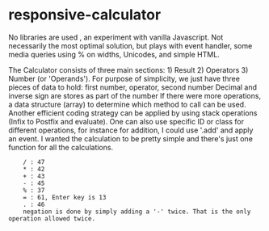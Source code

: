 # responsive-calculator
No libraries are used , an experiment with vanilla Javascript. Not necessarily the most optimal solution, but plays with event handler, some media queries using % on widths, Unicodes, and simple HTML.

The Calculator consists of three main sections:
	1) Result
  2) Operators
  3) Number (or 'Operands'). 
	For purpose of simplicity, we just have three pieces of data to hold:
	 first number, operator, second number
	 Decimal and inverse sign are stores as part of the number
	 If there were more operations, a data structure (array) to determine which method to call can be used.
   Another efficient coding strategy can be applied by using stack operations (Infix to Postfix and evaluate). 
	 One can also use specific ID or class for different operations, for instance for addition, I could use '.add' and apply an event.
	 I wanted the calculation to be pretty simple and there's just one function for all the calculations. 

		/ : 47  
		* : 42
		+ : 43
		- : 45 
		% : 37
		= : 61, Enter key is 13
		. : 46
		negation is done by simply adding a '-' twice. That is the only operation allowed twice. 

